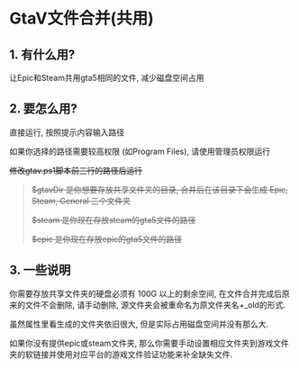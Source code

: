 # GtaV文件合并(共用)

## 1. 有什么用?

让Epic和Steam共用gta5相同的文件, 减少磁盘空间占用



## 2. 要怎么用?

直接运行, 按照提示内容输入路径

如果你选择的路径需要较高权限 (如Program Files), 请使用管理员权限运行



~~修改gtav.ps1脚本前三行的路径后运行~~

> ~~$gtavDir 是你想要存放共享文件夹的目录, 合并后在该目录下会生成 Epic, Steam, General 三个文件夹~~
>
> ~~$steam 是你现在存放steam的gta5文件的路径~~
>
> ~~$epic 是你现在存放epic的gta5文件的路径~~



## 3. 一些说明

你需要存放共享文件夹的硬盘必须有 100G 以上的剩余空间, 在文件合并完成后原来的文件不会删除, 请手动删除, 源文件夹会被重命名为原文件夹名+_old的形式.

虽然属性里看生成的文件夹依旧很大, 但是实际占用磁盘空间并没有那么大.

如果你没有提供epic或steam文件夹, 那么你需要手动设置相应文件夹到游戏文件夹的软链接并使用对应平台的游戏文件验证功能来补全缺失文件.